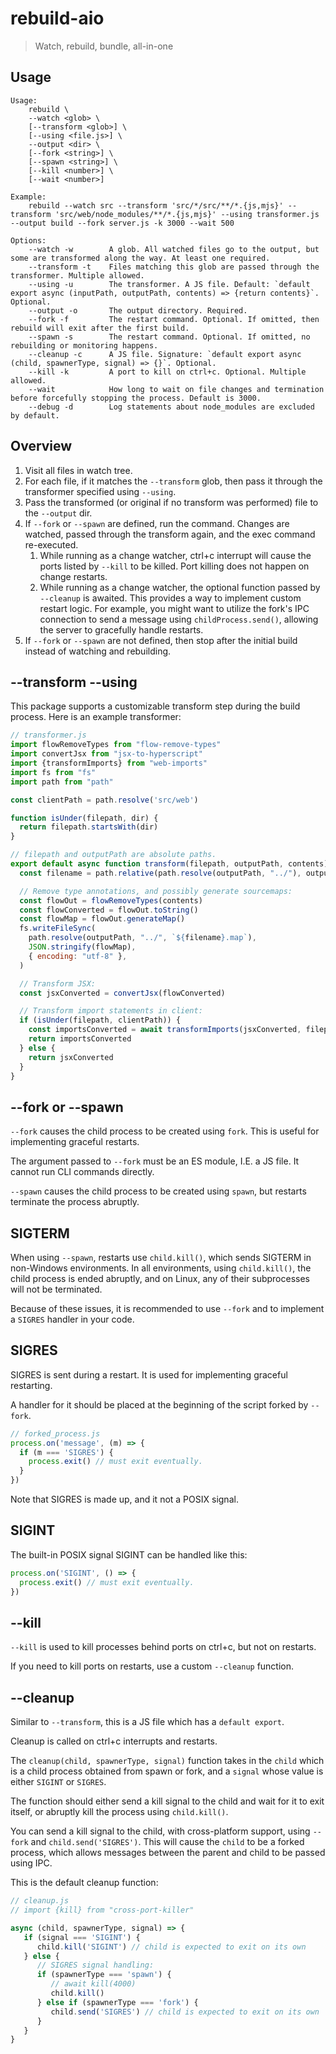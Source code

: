# rebuild-aio

> Watch, rebuild, bundle, all-in-one

## Usage

```
Usage:
    rebuild \ 
    --watch <glob> \ 
    [--transform <glob>] \ 
    [--using <file.js>] \
    --output <dir> \
    [--fork <string>] \
    [--spawn <string>] \ 
    [--kill <number>] \
    [--wait <number>] 
    
Example:
    rebuild --watch src --transform 'src/*/src/**/*.{js,mjs}' --transform 'src/web/node_modules/**/*.{js,mjs}' --using transformer.js --output build --fork server.js -k 3000 --wait 500

Options:
    --watch -w        A glob. All watched files go to the output, but some are transformed along the way. At least one required.
    --transform -t    Files matching this glob are passed through the transformer. Multiple allowed.
    --using -u        The transformer. A JS file. Default: `default export async (inputPath, outputPath, contents) => {return contents}`. Optional.
    --output -o       The output directory. Required.
    --fork -f         The restart command. Optional. If omitted, then rebuild will exit after the first build.
    --spawn -s        The restart command. Optional. If omitted, no rebuilding or monitoring happens.
    --cleanup -c      A JS file. Signature: `default export async (child, spawnerType, signal) => {}`. Optional.
    --kill -k         A port to kill on ctrl+c. Optional. Multiple allowed.
    --wait            How long to wait on file changes and termination before forcefully stopping the process. Default is 3000.
    --debug -d        Log statements about node_modules are excluded by default.
```

## Overview

1. Visit all files in watch tree.
2. For each file, if it matches the `--transform` glob, then pass it through the transformer specified using `--using`.
3. Pass the transformed (or original if no transform was performed) file to the `--output` dir.
4. If `--fork` or `--spawn` are defined, run the command. Changes are watched, passed through the transform again, and the exec command re-executed.
   1. While running as a change watcher, ctrl+c interrupt will cause the ports listed by `--kill` to be killed. Port killing does not happen on change restarts.
   2. While running as a change watcher, the optional function passed by `--cleanup` is awaited. This provides a way to implement custom restart logic. For example, you might want to utilize the fork's IPC connection to send a message using `childProcess.send()`, allowing the server to gracefully handle restarts.
5. If `--fork` or `--spawn` are not defined, then stop after the initial build instead of watching and rebuilding.

## --transform --using

This package supports a customizable transform step during the build process. Here is an example transformer:

```js
// transformer.js
import flowRemoveTypes from "flow-remove-types"
import convertJsx from "jsx-to-hyperscript"
import {transformImports} from "web-imports"
import fs from "fs"
import path from "path"

const clientPath = path.resolve('src/web')

function isUnder(filepath, dir) {
  return filepath.startsWith(dir)
}

// filepath and outputPath are absolute paths.
export default async function transform(filepath, outputPath, contents) {
  const filename = path.relative(path.resolve(outputPath, "../"), outputPath)

  // Remove type annotations, and possibly generate sourcemaps:
  const flowOut = flowRemoveTypes(contents)
  const flowConverted = flowOut.toString()
  const flowMap = flowOut.generateMap()
  fs.writeFileSync(
    path.resolve(outputPath, "../", `${filename}.map`),
    JSON.stringify(flowMap),
    { encoding: "utf-8" },
  )

  // Transform JSX:
  const jsxConverted = convertJsx(flowConverted)

  // Transform import statements in client:
  if (isUnder(filepath, clientPath)) {
    const importsConverted = await transformImports(jsxConverted, filepath)
    return importsConverted
  } else {
    return jsxConverted
  }
}
```

## --fork or --spawn

`--fork` causes the child process to be created using `fork`. This is useful for implementing graceful restarts.

The argument passed to `--fork` must be an ES module, I.E. a JS file. It cannot run CLI commands directly.

`--spawn` causes the child process to be created using `spawn`, but restarts terminate the process abruptly.

## SIGTERM

When using `--spawn`, restarts use `child.kill()`, which sends SIGTERM in non-Windows environments. In all environments, using `child.kill()`, the child process is ended abruptly, and on Linux, any of their subprocesses will not be terminated.

Because of these issues, it is recommended to use `--fork` and to implement a `SIGRES` handler in your code.

## SIGRES

SIGRES is sent during a restart. It is used for implementing graceful restarting.

A handler for it should be placed at the beginning of the script forked by `--fork`.

```js
// forked_process.js
process.on('message', (m) => {
  if (m === 'SIGRES') {
    process.exit() // must exit eventually.
  }
})
```

Note that SIGRES is made up, and it not a POSIX signal.

## SIGINT

The built-in POSIX signal SIGINT can be handled like this:

```js
process.on('SIGINT', () => {
  process.exit() // must exit eventually.
})
```

## --kill

`--kill` is used to kill processes behind ports on ctrl+c, but not on restarts.

If you need to kill ports on restarts, use a custom `--cleanup` function.

## --cleanup

Similar to `--transform`, this is a JS file which has a `default export`.

Cleanup is called on ctrl+c interrupts and restarts.

The `cleanup(child, spawnerType, signal)` function takes in the `child` which is a child process obtained from spawn or fork, and a `signal` whose value is either `SIGINT` or `SIGRES`. 

The function should either send a kill signal to the child and wait for it to exit itself, or abruptly kill the process using `child.kill()`.

You can send a kill signal to the child, with cross-platform support, using `--fork` and `child.send('SIGRES')`. This will cause the `child` to be a forked process, which allows messages between the parent and child to be passed using IPC.

This is the default cleanup function:

```js
// cleanup.js
// import {kill} from "cross-port-killer"

async (child, spawnerType, signal) => {
   if (signal === 'SIGINT') {
      child.kill('SIGINT') // child is expected to exit on its own
   } else {
      // SIGRES signal handling:
      if (spawnerType === 'spawn') {
         // await kill(4000)
         child.kill()
      } else if (spawnerType === 'fork') {
         child.send('SIGRES') // child is expected to exit on its own
      }
   }
}
```
